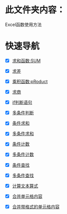 # 此文件夹内容：

Excel函数使用方法

# 快速导航

- [x] [求和函数:SUM](https://github.com/xiaowen-king/office-function/blob/main/Excel/%E6%B1%82%E5%92%8C%E5%87%BD%E6%95%B0:SUM.md)

- [x] [求差](https://github.com/xiaowen-king/office-function/blob/main/Excel/%E6%B1%82%E5%B7%AE.md)

- [x] [乘积函数:pRoduct](https://github.com/xiaowen-king/office-function/blob/main/Excel/%E4%B9%98%E7%A7%AF%E5%87%BD%E6%95%B0:pRoduct.md)

- [x] [求商](https://github.com/xiaowen-king/office-function/blob/main/Excel/%E6%B1%82%E5%95%86.md)

- [x] [if判断语句](https://github.com/xiaowen-king/office-function/blob/main/Excel/if%E5%88%A4%E6%96%AD%E8%AF%AD%E5%8F%A5.md)

- [x] [多条件判断](https://github.com/xiaowen-king/office-function/blob/main/Excel/%E5%A4%9A%E6%9D%A1%E4%BB%B6%E5%88%A4%E6%96%AD.md)

- [x] [条件求和](https://github.com/xiaowen-king/office-function/blob/main/Excel/%E6%9D%A1%E4%BB%B6%E6%B1%82%E5%92%8C.md)

- [x] [多条件求和](https://github.com/xiaowen-king/office-function/blob/main/Excel/%E5%A4%9A%E6%9D%A1%E4%BB%B6%E6%B1%82%E5%92%8C.md)

- [x] [条件计数](https://github.com/xiaowen-king/office-function/blob/main/Excel/%E6%9D%A1%E4%BB%B6%E8%AE%A1%E6%95%B0.md)

- [x] [多条件计数](https://github.com/xiaowen-king/office-function/blob/main/Excel/%E5%A4%9A%E6%9D%A1%E4%BB%B6%E8%AE%A1%E6%95%B0.md)

- [x] [条件查找](https://github.com/xiaowen-king/office-function/blob/main/Excel/%E6%9D%A1%E4%BB%B6%E6%9F%A5%E6%89%BE.md)

- [x] [多条件查找](https://github.com/xiaowen-king/office-function/blob/main/Excel/%E5%A4%9A%E6%9D%A1%E4%BB%B6%E6%9F%A5%E6%89%BE.md)

- [x] [计算文本算式](https://github.com/xiaowen-king/office-function/blob/main/Excel/%E8%AE%A1%E7%AE%97%E6%96%87%E6%9C%AC%E7%AE%97%E5%BC%8F.md)

- [x] [合并单元格内容](https://github.com/xiaowen-king/office-function/blob/main/Excel/%E5%90%88%E5%B9%B6%E5%8D%95%E5%85%83%E6%A0%BC%E5%86%85%E5%AE%B9.md)

- [x] [合并带格式的单元格内容](https://github.com/xiaowen-king/office-function/blob/main/Excel/%E5%90%88%E5%B9%B6%E5%B8%A6%E6%A0%BC%E5%BC%8F%E7%9A%84%E5%8D%95%E5%85%83%E6%A0%BC%E5%86%85%E5%AE%B9.md)
